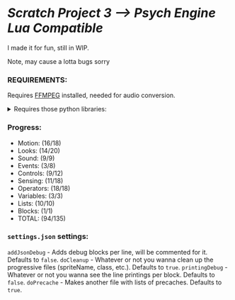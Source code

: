 # *Scratch Project 3 --> Psych Engine Lua Compatible*

I made it for fun, still in WIP.

Note, may cause a lotta bugs sorry

### REQUIREMENTS:

Requires [FFMPEG](https://ffmpeg.org/download.html) installed, needed for audio conversion.

<details>
    <summary>Requires those python libraries:</summary>

    Wand

    Also available in requirements.txt so you can do `pip install -r requirements.txt`
</details>

### Progress:
- Motion: (16/18)
- Looks: (14/20)
- Sound: (9/9)
- Events: (3/8)
- Controls: (9/12)
- Sensing: (11/18)
- Operators: (18/18)
- Variables: (3/3)
- Lists: (10/10)
- Blocks: (1/1)
- TOTAL: (94/135)

### `settings.json` settings:

`addJsonDebug` - Adds debug blocks per line, will be commented for it. Defaults to `false`.
`doCleanup` - Whatever or not you wanna clean up the progressive files (spriteName, class, etc.). Defaults to `true`.
`printingDebug` - Whatever or not you wanna see the line printings per block. Defaults to `false`.
`doPrecache` - Makes another file with lists of precaches.  Defaults to `true`.